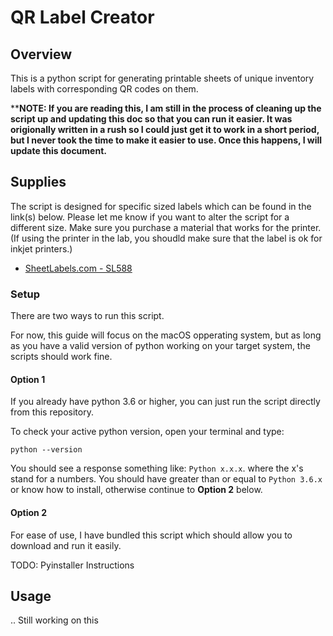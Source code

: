 # QR Label Creator
## Overview
This is a python script for generating printable sheets of unique inventory labels with corresponding QR codes on them.

****NOTE: If you are reading this, I am still in the process of cleaning up the script up and updating this doc so that you can run it easier. It was origionally written in a rush so I could just get it to work in a short period, but I never took the time to make it easier to use. Once this happens, I will update this document.**

## Supplies

The script is designed for specific sized labels which can be found in the link(s) below. Please let me know if you want to alter the script for a different size. Make sure you purchase a material that works for the printer. (If using the printer in the lab, you shoudld make sure that the label is ok for inkjet printers.)

- [SheetLabels.com - SL588](https://www.sheetlabels.com/labels/SL588)

### Setup

There are two ways to run this script. 

For now, this guide will focus on the macOS opperating system, but as long as you have a valid version of python working on your target system, the scripts should work fine.

#### Option 1
If you already have python 3.6 or higher, you can just run the script directly from this repository.

To check your active python version, open your terminal and type:

    python --version

You should see a response something like: `Python x.x.x`. where the x's stand for a numbers. You should have greater than or equal to `Python 3.6.x` or know how to install, otherwise continue to **Option 2** below.

#### Option 2

For ease of use, I have  bundled this script which should allow you to download and run it easily.

TODO: Pyinstaller Instructions

## Usage

.. Still working on this
